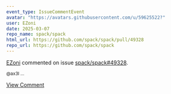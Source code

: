 ```yaml
---
event_type: IssueCommentEvent
avatar: "https://avatars.githubusercontent.com/u/59625522?"
user: EZoni
date: 2025-03-07
repo_name: spack/spack
html_url: https://github.com/spack/spack/pull/49328
repo_url: https://github.com/spack/spack
---
```


<a href='https://github.com/EZoni' target='_blank'>EZoni</a> commented on issue <a href='https://github.com/spack/spack/pull/49328' target='_blank'>spack/spack#49328</a>.

<small>@ax3l ...</small>

<a href='https://github.com/spack/spack/pull/49328' target='_blank'>View Comment</a>
